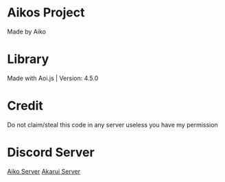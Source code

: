 # Aikos Project
Made by Aiko

# Library
Made with Aoi.js | Version: 4.5.0

# Credit
Do not claim/steal this code in any server useless you have my permission

# Discord Server
[Aiko Server](https://discord.gg/u6VGKetp4d)
[Akarui Server](https://discord.gg/xjcsQZ9YWh)
